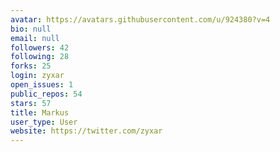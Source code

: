 ```yaml
---
avatar: https://avatars.githubusercontent.com/u/924380?v=4
bio: null
email: null
followers: 42
following: 28
forks: 25
login: zyxar
open_issues: 1
public_repos: 54
stars: 57
title: Markus
user_type: User
website: https://twitter.com/zyxar
---
```


